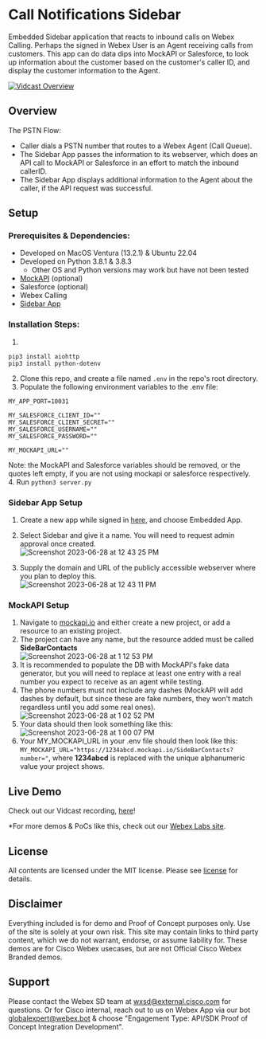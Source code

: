 # Call Notifications Sidebar
  
Embedded Sidebar application that reacts to inbound calls on Webex Calling.  Perhaps the signed in Webex User is an Agent receiving calls from customers.  This app can do data dips into MockAPI or Salesforce, to look up information about the customer based on the customer's caller ID, and display the customer information to the Agent.

[![Vidcast Overview](https://github.com/wxsd-sales/call-notifications-sidebar/assets/19175490/980de741-1a2c-4aea-883e-4da629bc8701)](https://app.vidcast.io/share/677cc9bc-b0bb-4419-9338-5f4bbe0100a3)

## Overview

The PSTN Flow:
- Caller dials a PSTN number that routes to a Webex Agent (Call Queue).
- The Sidebar App passes the information to its webserver, which does an API call to MockAPI or Salesforce in an effort to match the inbound callerID.
- The Sidebar App displays additional information to the Agent about the caller, if the API request was successful.


## Setup

### Prerequisites & Dependencies:

- Developed on MacOS Ventura (13.2.1) & Ubuntu 22.04
- Developed on Python 3.8.1 & 3.8.3
    - Other OS and Python versions may work but have not been tested
- [MockAPI](mockapi.io) (optional)
- Salesforce (optional)
- Webex Calling
- [Sidebar App](https://developer.webex.com/docs/embedded-apps-framework-sidebar-api-quick-start)

<!-- GETTING STARTED -->

### Installation Steps:
1. 
```
pip3 install aiohttp
pip3 install python-dotenv
```
2.  Clone this repo, and create a file named ```.env``` in the repo's root directory.
3.  Populate the following environment variables to the .env file:
```
MY_APP_PORT=10031

MY_SALESFORCE_CLIENT_ID=""
MY_SALESFORCE_CLIENT_SECRET=""
MY_SALESFORCE_USERNAME=""
MY_SALESFORCE_PASSWORD=""

MY_MOCKAPI_URL=""
```
Note: the MockAPI and Salesforce variables should be removed, or the quotes left empty, if you are not using mockapi or salesforce respectively.  
4. Run
```python3 server.py```

### Sidebar App Setup
1. Create a new app while signed in [here](https://developer.webex.com/my-apps), and choose Embedded App.  
2. Select Sidebar and give it a name. You will need to request admin approval once created.  
![Screenshot 2023-06-28 at 12 43 25 PM](https://github.com/wxsd-sales/call-notifications-sidebar/assets/19175490/70491bae-260b-47dc-a882-9eb80ffe55ae)

4. Supply the domain and URL of the publicly accessible webserver where you plan to deploy this.  
![Screenshot 2023-06-28 at 12 43 11 PM](https://github.com/wxsd-sales/call-notifications-sidebar/assets/19175490/9b308946-8a21-482a-a1a8-7b6e0dd03126)

### MockAPI Setup
1. Navigate to [mockapi.io](https://mockapi.io) and either create a new project, or add a resource to an existing project.
2. The project can have any name, but the resource added must be called **SideBarContacts**  
![Screenshot 2023-06-28 at 1 12 53 PM](https://github.com/wxsd-sales/call-notifications-sidebar/assets/19175490/68f5b944-d5f5-47d6-9ad9-6b6ed75f67ce)  
3. It is recommended to populate the DB with MockAPI's fake data generator, but you will need to replace at least one entry with a real number you expect to receive as an agent while testing.  
4. The phone numbers must not include any dashes (MockAPI will add dashes by default, but since these are fake numbers, they won't match regardless until you add some real ones).  
![Screenshot 2023-06-28 at 1 02 52 PM](https://github.com/wxsd-sales/call-notifications-sidebar/assets/19175490/5ca7628b-db41-4266-b843-f9ed6984e6cf)  
5. Your data should then look something like this:  
![Screenshot 2023-06-28 at 1 00 07 PM](https://github.com/wxsd-sales/call-notifications-sidebar/assets/19175490/02e7b3bf-9191-4fa0-b9b6-3df96cfe8be0)  
6. Your MY_MOCKAPI_URL in your .env file should then look like this: ```MY_MOCKAPI_URL="https://1234abcd.mockapi.io/SideBarContacts?number="```, where **1234abcd** is replaced with the unique alphanumeric value your project shows.

    
## Live Demo

<!-- Update your vidcast link -->
Check out our Vidcast recording, [here](https://app.vidcast.io/share/677cc9bc-b0bb-4419-9338-5f4bbe0100a3)!

<!-- Keep the following statement -->
*For more demos & PoCs like this, check out our [Webex Labs site](https://collabtoolbox.cisco.com/webex-labs).

## License

All contents are licensed under the MIT license. Please see [license](LICENSE) for details.

## Disclaimer

<!-- Keep the following here -->  
Everything included is for demo and Proof of Concept purposes only. Use of the site is solely at your own risk. This site may contain links to third party content, which we do not warrant, endorse, or assume liability for. These demos are for Cisco Webex usecases, but are not Official Cisco Webex Branded demos.
 
 
## Support

Please contact the Webex SD team at [wxsd@external.cisco.com](mailto:wxsd@external.cisco.com?subject=CustomPMRPIN) for questions. Or for Cisco internal, reach out to us on Webex App via our bot globalexpert@webex.bot & choose "Engagement Type: API/SDK Proof of Concept Integration Development". 
